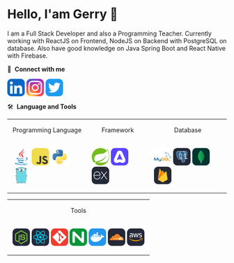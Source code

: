 <h1>Hello, I'am Gerry 👋</h1>
<p>I am a Full Stack Developer and also a Programming Teacher. Currently working with ReactJS on Frontend, NodeJS on Backend with PostgreSQL on database. Also have good knowledge on Java Spring Boot and React Native with Firebase.</p>

🔗 &nbsp;**Connect with me**
<p align="left">
<a href="https://www.linkedin.com/in/gerdo-trada-wijaya-9a8351170/" target="blank"><img align="center" src="https://github.com/tandpfun/skill-icons/blob/main/icons/LinkedIn.svg" alt="@9tw" height="40" width="40" /></a>
<a href="https://www.instagram.com/9tw/" target="blank"><img align="center" src="https://github.com/tandpfun/skill-icons/blob/main/icons/Instagram.svg" alt="@9tw" height="40" width="40" /></a>
<a href="https://twitter.com/Nega9tw/" target="blank"><img align="center" src="https://github.com/tandpfun/skill-icons/blob/main/icons/Twitter.svg" alt="@9tw" height="40" width="40" /></a>
  
🛠️ &nbsp;**Language and Tools**
<table>
  <tr>
    <td class="border_l border_r border_t border_b selected">
      <div class="wrap">
        <div style="margin: 10px 5px, font-weight: bold;">
          <p align="center">Programming Language</p>
        </div>
      </div>
    </td>
        <td class="border_l border_r border_t border_b selected">
      <div class="wrap">
        <div style="margin: 10px 5px, font-weight: bold;">
          <p align="center">Framework</p>
        </div>
      </div>
    </td>
        <td class="border_l border_r border_t border_b selected">
      <div class="wrap">
        <div style="margin: 10px 5px, font-weight: bold;">
          <p align="center">Database</p>
        </div>
      </div>
    </td>
  </tr>
  
  <tr>
  <td class="border_l border_r border_t border_b selected">
    <div class="wrap">
      <div style="margin: 10px 5px;">
        <p align="left">
          <img src="https://raw.githubusercontent.com/devicons/devicon/master/icons/java/java-original.svg" alt="java" width="40" height="40"/>
          <img src="https://github.com/tandpfun/skill-icons/blob/main/icons/JavaScript.svg" alt="javascript" width="40" height="40"/>
          <img src="https://raw.githubusercontent.com/devicons/devicon/master/icons/python/python-original.svg" alt="py" width="40" height="40"/>
          <img src="https://raw.githubusercontent.com/devicons/devicon/master/icons/go/go-original.svg" alt="go" width="40" height="40"/>
        </p>
      </div>
    </div>
  </td>
    <td class="border_l border_r border_t border_b selected">
      <div class="wrap">
        <div style="margin: 10px 5px;">
          <p align="left">
            <img src="https://raw.githubusercontent.com/devicons/devicon/master/icons/spring/spring-original.svg" alt="springboot" width="40" height="40"/>
            <img src="https://github.com/tandpfun/skill-icons/blob/main/icons/Adonis.svg" alt="adonis" width="40" height="40"/>
            <img src="https://github.com/tandpfun/skill-icons/blob/main/icons/ExpressJS-Dark.svg" alt="express" width="40" height="40"/>
          </p>
        </div>
      </div>
    </td>
    <td class="border_l border_r border_t border_b selected">
      <div class="wrap">
        <div style="margin: 10px 5px;">
          <p align="left">
            <img src="https://raw.githubusercontent.com/devicons/devicon/master/icons/mysql/mysql-original-wordmark.svg" alt="mysql" width="40" height="40"/>
            <img src="https://github.com/tandpfun/skill-icons/blob/main/icons/PostgreSQL-Dark.svg" alt="postgre" width="40" height="40"/>
            <img src="https://github.com/tandpfun/skill-icons/blob/main/icons/MongoDB.svg" alt="mongo" width="40" height="40"/>
            <img src="https://github.com/tandpfun/skill-icons/blob/main/icons/Firebase-Dark.svg" alt="firebase" width="40" height="40"/>
          </p>
        </div>
      </div>
    </td>
  </tr>
</table>

<table>
  <tr>
    <td class="border_l border_r border_t border_b selected">
      <div class="wrap">
        <div style="margin: 10px 5px, font-weight: bold;">
          <p align="center">Tools</p>
        </div>
      </div>
    </td>
  </tr>
  <tr>
    <td class="border_l border_r border_t border_b selected">
      <div class="wrap">
        <div style="margin: 10px 5px;">
          <p align="left">
            <img src="https://github.com/tandpfun/skill-icons/blob/main/icons/NodeJS-Dark.svg" alt="nodejs" width="40" height="40"/>
            <img src="https://github.com/tandpfun/skill-icons/blob/main/icons/React-Dark.svg" alt="reactjs" width="40" height="40"/>
            <img src="https://github.com/tandpfun/skill-icons/blob/main/icons/Git.svg" alt="git" width="40" height="40"/>
            <img src="https://github.com/tandpfun/skill-icons/blob/main/icons/Nginx.svg" alt="nginx" width="40" height="40"/>
            <img src="https://github.com/tandpfun/skill-icons/blob/main/icons/Docker.svg" alt="docker" width="40" height="40"/> 
            <img src="https://github.com/tandpfun/skill-icons/blob/main/icons/Cloudflare-Dark.svg" alt="cloudflare" width="40" height="40"/>
            <img src="https://github.com/tandpfun/skill-icons/blob/main/icons/AWS-Dark.svg" alt="aws" width="40" height="40"/>
          </p>
        </div>
      </div>
    </td>
  </tr>
</table>
